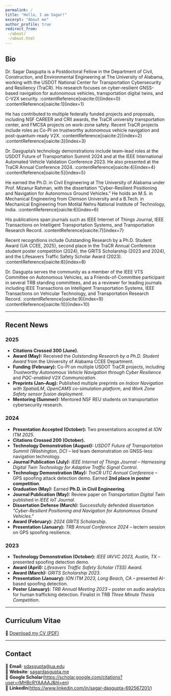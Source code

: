 ```yaml
---
permalink: /
title: "Hello, I am Sagar!"
excerpt: "About me"
author_profile: true
redirect_from:
 -/about/
 -/about.html
---
```


## Bio

Dr. Sagar Dasgupta is a Postdoctoral Fellow in the Department of Civil, Construction, and Environmental Engineering at The University of Alabama, working with the USDOT National Center for Transportation Cybersecurity and Resiliency (TraCR). His research focuses on cyber-resilient GNSS-based navigation for autonomous vehicles, transportation digital twins, and C-V2X security. :contentReference[oaicite:0]{index=0} :contentReference[oaicite:1]{index=1}

He has contributed to multiple federally funded projects and proposals, including NSF CAREER and CRII awards, the TraCR university transportation center, and FMCSA projects on work-zone safety. Recent TraCR projects include roles as Co-PI on trustworthy autonomous vehicle navigation and post-quantum-ready V2X. :contentReference[oaicite:2]{index=2} :contentReference[oaicite:3]{index=3}

Dr. Dasgupta’s technology demonstrations include team-lead roles at the USDOT Future of Transportation Summit 2024 and at the IEEE International Automated Vehicle Validation Conference 2023. He also presented at the TraCR Annual Conference 2024. :contentReference[oaicite:4]{index=4} :contentReference[oaicite:5]{index=5}

He earned the Ph.D. in Civil Engineering at The University of Alabama under Prof. Mizanur Rahman, with the dissertation “Cyber-Resilient Positioning and Navigation for Autonomous Ground Vehicles.” He holds an M.S. in Mechanical Engineering from Clemson University and a B.Tech. in Mechanical Engineering from Motilal Nehru National Institute of Technology, India. :contentReference[oaicite:6]{index=6}

His publications span journals such as IEEE Internet of Things Journal, IEEE Transactions on Intelligent Transportation Systems, and Transportation Research Record. :contentReference[oaicite:7]{index=7}

Recent recognitions include Outstanding Research by a Ph.D. Student Award (UA CCEE, 2025), second place in the TraCR Annual Conference student poster competition (2024), the GRITS Scholarship (2023 and 2024), and the Lifesavers Traffic Safety Scholar Award (2023). :contentReference[oaicite:8]{index=8}

Dr. Dasgupta serves the community as a member of the IEEE VTS Committee on Autonomous Vehicles, as a Friends-of-Committee participant in several TRB standing committees, and as a reviewer for leading journals including IEEE Transactions on Intelligent Transportation Systems, IEEE Transactions on Vehicular Technology, and Transportation Research Record. :contentReference[oaicite:9]{index=9} :contentReference[oaicite:10]{index=10}


---

## Recent News

### 2025
- **Citations Crossed 300 (June).** 
- **Award (May):** Received the *Outstanding Research by a Ph.D. Student Award* from the University of Alabama CCEE Department.  
- **Funding (February):** Co-PI on multiple USDOT TraCR projects, including *Trustworthy Autonomous Vehicle Navigation through Cyber Resilience* and *PQC-enabled V2X Communication*.  
- **Preprints (Jan–Aug):** Published multiple preprints on *Indoor Navigation with SpatialLM*, *OpenCAMS co-simulation platform*, and *Work Zone Safety sensor fusion deployment*.  
- **Mentoring (Summer):** Mentored NSF REU students on transportation cybersecurity research.  

### 2024
- **Presentation Accepted (October):** Two presentations accepted at *ION ITM 2025*.  
- **Citations Crossed 200 (October).**  
- **Technology Demonstration (August):** *USDOT Future of Transportation Summit (Washington, DC)* – led team demonstration on GNSS-less navigation technology.  
- **Journal Publication (July):** *IEEE Internet of Things Journal* – *Harnessing Digital Twin Technology for Adaptive Traffic Signal Control*.  
- **Technology Demonstration (May):** *TraCR UTC Annual Conference* – GPS spoofing attack detection demo. Earned **2nd place in poster competition**.  
- **Graduation (May):** Earned **Ph.D. in Civil Engineering**.  
- **Journal Publication (May):** Review paper on *Transportation Digital Twin* published in *IEEE IoT Journal*.  
- **Dissertation Defense (March):** Successfully defended dissertation *"Cyber-Resilient Positioning and Navigation for Autonomous Ground Vehicles."*  
- **Award (February):** *2024 GRITS Scholarship*.  
- **Presentation (January):** *TRB Annual Conference 2024* – lectern session on GPS spoofing resilience.  

### 2023
- **Technology Demonstration (October):** *IEEE IAVVC 2023, Austin, TX* – presented spoofing detection demo.  
- **Award (April):** *Lifesavers Traffic Safety Scholar (TSS) Award*.  
- **Award (March):** *GRITS Scholarship 2023*.  
- **Presentation (January):** *ION ITM 2023, Long Beach, CA* – presented AI-based spoofing detection.  
- **Poster (January):** *TRB Annual Meeting 2023* – poster on audio analytics for human trafficking detection. Finalist in TRB *Three Minute Thesis Competition*.  

---

## Curriculum Vitae

📄 [Download my CV (PDF)](/files/CV_Dasgupta_08212025.pdf)

---

## Contact

📧 **Email**: [sdasgupta@ua.edu](mailto:sdasgupta@ua.edu)  
🔗 **Website**: [sagardasgupta.me](https://www.sagardasgupta.me)  
🔗 **Google Scholar**(https://scholar.google.com/citations?user=rMHBcRYAAAAJ&hl=en)  
🔗 **LinkedIn**(https://www.linkedin.com/in/sagar-dasgupta-692567201/)  
